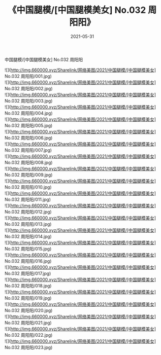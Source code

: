 ﻿---
layout: post
title:  《中国腿模/[中国腿模美女] No.032 周阳阳》
date:   2021-05-31
img: http://img.660000.xyz/Sharelink/网络美图/2021/中国腿模/[中国腿模美女] No.032 周阳阳/000.jpg
categories: [美女, 清纯, 唯美]
---

中国腿模/[中国腿模美女] No.032 周阳阳

 ![](http://img.660000.xyz/Sharelink/网络美图/2021/中国腿模/[中国腿模美女] No.032 周阳阳/001.jpg) <br>![](http://img.660000.xyz/Sharelink/网络美图/2021/中国腿模/[中国腿模美女] No.032 周阳阳/002.jpg) <br>![](http://img.660000.xyz/Sharelink/网络美图/2021/中国腿模/[中国腿模美女] No.032 周阳阳/003.jpg) <br>![](http://img.660000.xyz/Sharelink/网络美图/2021/中国腿模/[中国腿模美女] No.032 周阳阳/004.jpg) <br>![](http://img.660000.xyz/Sharelink/网络美图/2021/中国腿模/[中国腿模美女] No.032 周阳阳/005.jpg) <br>![](http://img.660000.xyz/Sharelink/网络美图/2021/中国腿模/[中国腿模美女] No.032 周阳阳/006.jpg) <br>![](http://img.660000.xyz/Sharelink/网络美图/2021/中国腿模/[中国腿模美女] No.032 周阳阳/007.jpg) <br>![](http://img.660000.xyz/Sharelink/网络美图/2021/中国腿模/[中国腿模美女] No.032 周阳阳/008.jpg) <br>![](http://img.660000.xyz/Sharelink/网络美图/2021/中国腿模/[中国腿模美女] No.032 周阳阳/009.jpg) <br>![](http://img.660000.xyz/Sharelink/网络美图/2021/中国腿模/[中国腿模美女] No.032 周阳阳/010.jpg) <br>![](http://img.660000.xyz/Sharelink/网络美图/2021/中国腿模/[中国腿模美女] No.032 周阳阳/011.jpg) <br>![](http://img.660000.xyz/Sharelink/网络美图/2021/中国腿模/[中国腿模美女] No.032 周阳阳/012.jpg) <br>![](http://img.660000.xyz/Sharelink/网络美图/2021/中国腿模/[中国腿模美女] No.032 周阳阳/013.jpg) <br>![](http://img.660000.xyz/Sharelink/网络美图/2021/中国腿模/[中国腿模美女] No.032 周阳阳/014.jpg) <br>![](http://img.660000.xyz/Sharelink/网络美图/2021/中国腿模/[中国腿模美女] No.032 周阳阳/015.jpg) <br>![](http://img.660000.xyz/Sharelink/网络美图/2021/中国腿模/[中国腿模美女] No.032 周阳阳/016.jpg) <br>![](http://img.660000.xyz/Sharelink/网络美图/2021/中国腿模/[中国腿模美女] No.032 周阳阳/017.jpg) <br>![](http://img.660000.xyz/Sharelink/网络美图/2021/中国腿模/[中国腿模美女] No.032 周阳阳/018.jpg) <br>![](http://img.660000.xyz/Sharelink/网络美图/2021/中国腿模/[中国腿模美女] No.032 周阳阳/019.jpg) <br>![](http://img.660000.xyz/Sharelink/网络美图/2021/中国腿模/[中国腿模美女] No.032 周阳阳/020.jpg) <br>![](http://img.660000.xyz/Sharelink/网络美图/2021/中国腿模/[中国腿模美女] No.032 周阳阳/021.jpg) <br>![](http://img.660000.xyz/Sharelink/网络美图/2021/中国腿模/[中国腿模美女] No.032 周阳阳/022.jpg) <br>![](http://img.660000.xyz/Sharelink/网络美图/2021/中国腿模/[中国腿模美女] No.032 周阳阳/023.jpg) <br>